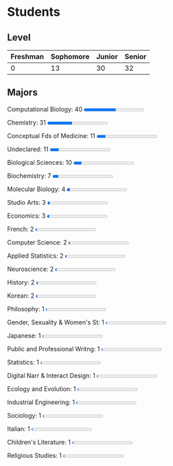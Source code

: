# Students

## Level

| Freshman | Sophomore | Junior | Senior |
| -------- | --------- | ------ | ------ |
| 0 | 13 | 30 | 32 |

## Majors

Computational Biology: 40 <progress value="40" max="75"></progress>

Chemistry: 31 <progress value="31" max="75"></progress>

Conceptual Fds of Medicine: 11 <progress value="11" max="75"></progress>

Undeclared: 11 <progress value="11" max="75"></progress>

Biological Sciences: 10 <progress value="10" max="75"></progress>

Biochemistry: 7 <progress value="7" max="75"></progress>

Molecular Biology: 4 <progress value="4" max="75"></progress>

Studio Arts: 3 <progress value="3" max="75"></progress>

Economics: 3 <progress value="3" max="75"></progress>

French: 2 <progress value="2" max="75"></progress>

Computer Science: 2 <progress value="2" max="75"></progress>

Applied Statistics: 2 <progress value="2" max="75"></progress>

Neuroscience: 2 <progress value="2" max="75"></progress>

History: 2 <progress value="2" max="75"></progress>

Korean: 2 <progress value="2" max="75"></progress>

Philosophy: 1 <progress value="1" max="75"></progress>

Gender, Sexuality & Women's St: 1 <progress value="1" max="75"></progress>

Japanese: 1 <progress value="1" max="75"></progress>

Public and Professional Writng: 1 <progress value="1" max="75"></progress>

Statistics: 1 <progress value="1" max="75"></progress>

Digital Narr & Interact Design: 1 <progress value="1" max="75"></progress>

Ecology and Evolution: 1 <progress value="1" max="75"></progress>

Industrial Engineering: 1 <progress value="1" max="75"></progress>

Sociology: 1 <progress value="1" max="75"></progress>

Italian: 1 <progress value="1" max="75"></progress>

Children's Literature: 1 <progress value="1" max="75"></progress>

Religious Studies: 1 <progress value="1" max="75"></progress>
